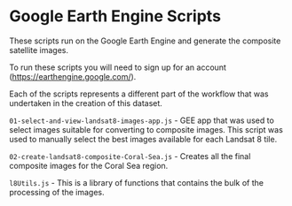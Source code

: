 # Google Earth Engine Scripts
These scripts run on the Google Earth Engine and generate the composite satellite images.

To run these scripts you will need to sign up for an account (https://earthengine.google.com/).

Each of the scripts represents a different part of the workflow that was undertaken in the
creation of this dataset.

`01-select-and-view-landsat8-images-app.js` - GEE app that was used to select images suitable for converting
to composite images. This script was used to manually select the best images available for each Landsat 8 tile.

`02-create-landsat8-composite-Coral-Sea.js` - Creates all the final composite images for the Coral Sea region.

`l8Utils.js` - This is a library of functions that contains the bulk of the processing of the
images. 


